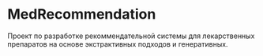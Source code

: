 # MedRecommendation
Проект по разработке рекоммендательной системы для лекарственных препаратов на основе экстрактивных подходов и генеративных.
